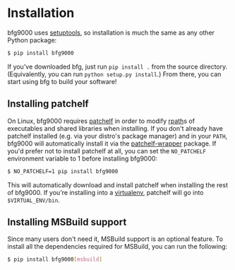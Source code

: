 # Installation

bfg9000 uses [setuptools](https://pythonhosted.org/setuptools/), so installation
is much the same as any other Python package:

```sh
$ pip install bfg9000
```

If you've downloaded bfg, just run `pip install .` from the source directory.
(Equivalently, you can run `python setup.py install`.) From there, you can start
using bfg to build your software!

## Installing patchelf

On Linux, bfg9000 requires [patchelf](https://nixos.org/patchelf.html) in order
to modify [rpath](https://en.wikipedia.org/wiki/Rpath)s of executables and
shared libraries when installing. If you don't already have patchelf installed
(e.g. via your distro's package manager) and in your `PATH`, bfg9000 will
automatically install it via the
[patchelf-wrapper](https://pypi.python.org/pypi/patchelf-wrapper) package. If
you'd prefer not to install patchelf at all, you can set the `NO_PATCHELF`
environment variable to 1 before installing bfg9000:


```sh
$ NO_PATCHELF=1 pip install bfg9000
```

This will automatically download and install patchelf when installing the rest
of bfg9000. If you're installing into a
[virtualenv](https://virtualenv.readthedocs.org/en/latest/), patchelf
will go into `$VIRTUAL_ENV/bin`.

## Installing MSBuild support

Since many users don't need it, MSBuild support is an optional feature. To
install all the dependencies required for MSBuild, you can run the following:

```sh
$ pip install bfg9000[msbuild]
```
